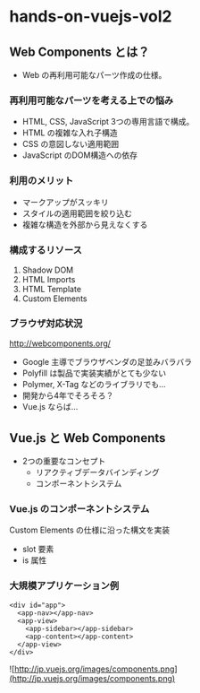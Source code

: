 hands-on-vuejs-vol2
===================

## Web Components とは？

- Web の再利用可能なパーツ作成の仕様。


### 再利用可能なパーツを考える上での悩み

- HTML, CSS, JavaScript 3つの専用言語で構成。
- HTML の複雑な入れ子構造
- CSS の意図しない適用範囲
- JavaScript のDOM構造への依存


### 利用のメリット

- マークアップがスッキリ
- スタイルの適用範囲を絞り込む
- 複雑な構造を外部から見えなくする


### 構成するリソース

1. Shadow DOM
2. HTML Imports
3. HTML Template
4. Custom Elements


### ブラウザ対応状況

http://webcomponents.org/

- Google 主導でブラウザベンダの足並みバラバラ
- Polyfill は製品で実装実績がとても少ない
- Polymer, X-Tag などのライブラリでも…
- 開発から4年でそろそろ？
- Vue.js ならば…


## Vue.js と Web Components

- 2つの重要なコンセプト
  - リアクティブデータバインディング
  - コンポーネントシステム


### Vue.js のコンポーネントシステム

Custom Elements の仕様に沿った構文を実装

- slot 要素
- is 属性


### 大規模アプリケーション例

```
<div id="app">
  <app-nav></app-nav>
  <app-view>
    <app-sidebar></app-sidebar>
    <app-content></app-content>
  </app-view>
</div>
```

![http://jp.vuejs.org/images/components.png](http://jp.vuejs.org/images/components.png)
